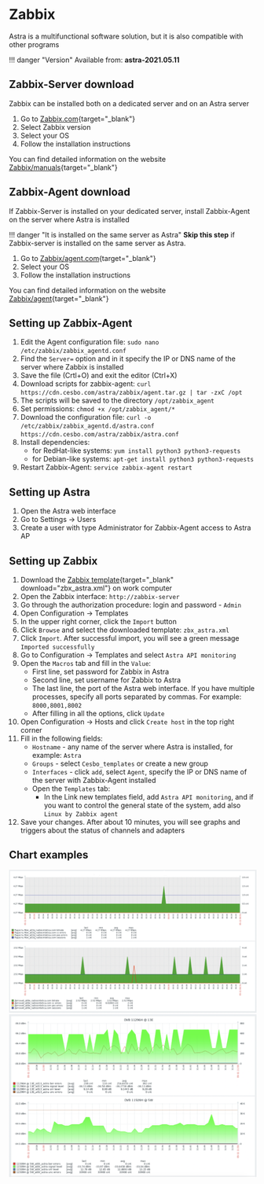 # Zabbix

Astra is a multifunctional software solution, but it is also compatible with other programs

!!! danger "Version"
    Available from: **astra-2021.05.11**

## Zabbix-Server download

Zabbix can be installed both on a dedicated server and on an Astra server

1. Go to [Zabbix.com](https://www.zabbix.com/download){target="_blank"}
2. Select Zabbix version
3. Select your OS
4. Follow the installation instructions

You can find detailed information on the website [Zabbix/manuals](https://www.zabbix.com/manuals){target="_blank"}

## Zabbix-Agent download

If Zabbix-Server is installed on your dedicated server, install Zabbix-Agent on the server where Astra is installed

!!! danger "It is installed on the same server as Astra"
     **Skip this step** if Zabbix-server is installed on the same server as Astra.

1. Go to [Zabbix/agent.com](https://www.zabbix.com/download_agents){target="_blank"}
2. Select your OS
3. Follow the installation instructions

You can find detailed information on the website [Zabbix/agent](https://www.zabbix.com/documentation/current/manual/concepts/agent){target="_blank"}

## Setting up Zabbix-Agent

1. Edit the Agent configuration file: `sudo nano /etc/zabbix/zabbix_agentd.conf`
2. Find the `Server=` option and in it specify the IP or DNS name of the server where Zabbix is installed
3. Save the file (Crtl+O) and exit the editor (Ctrl+X)
4. Download scripts for zabbix-agent: `curl https://cdn.cesbo.com/astra/zabbix/agent.tar.gz | tar -zxC /opt`
5. The scripts will be saved to the directory `/opt/zabbix_agent`
6. Set permissions: `chmod +x /opt/zabbix_agent/*`
7. Download the configuration file: `curl -o /etc/zabbix/zabbix_agentd.d/astra.conf https://cdn.cesbo.com/astra/zabbix/astra.conf`
8. Install dependencies:
   - for RedHat-like systems: `yum install python3 python3-requests` 
   - for Debian-like systems: `apt-get install python3 python3-requests`
9. Restart Zabbix-Agent: `service zabbix-agent restart`

## Setting up Astra

1. Open the Astra web interface
2. Go to Settings -> Users
3. Create a user with type Administrator for Zabbix-Agent access to Astra AP

## Setting up Zabbix

1. Download the [Zabbix template](https://cesbo.com/download/astra/zabbix/zbx_astra.xml){target="_blank" download="zbx_astra.xml"} on work computer
2. Open the Zabbix interface: `http://zabbix-server`
3. Go through the authorization procedure: login and password - `Admin`
4. Open Configuration -> Templates
5. In the upper right corner, click the `Import` button
6. Click `Browse` and select the downloaded template: `zbx_astra.xml`
7. Click `Import`. After successful import, you will see a green message `Imported successfully`
8. Go to Configuration -> Templates and select `Astra API monitoring`
9.  Open the `Macros` tab and fill in the `Value`:
    - First line, set password for Zabbix in Astra 
    - Second line, set username for Zabbix to Astra
    - The last line, the port of the Astra web interface. If you have multiple processes, specify all ports separated by commas. For example: `8000,8001,8002`
    - After filling in all the options, click `Update`
10. Open Configuration -> Hosts and click `Create host` in the top right corner
11. Fill in the following fields:
    - `Hostname` - any name of the server where Astra is installed, for example: `Astra`  
    - `Groups` - select `Cesbo_templates` or create a new group
    - `Interfaces` - click `add`, select `Agent`, specify the IP or DNS name of the server with Zabbix-Agent installed
    - Open the `Templates` tab:
      - In the Link new templates field, add `Astra API monitoring`, and if you want to control the general state of the system, add also `Linux by Zabbix agent`
12. Save your changes. After about 10 minutes, you will see graphs and triggers about the status of channels and adapters

## Chart examples

![Zabb-chart-1](zabb01.png)
![Zabb-chart-2](zabb02.png)